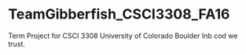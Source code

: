 # TeamGibberfish_CSCI3308_FA16
Term Project for CSCI 3308 University of Colorado Boulder
Inb cod we trust.
